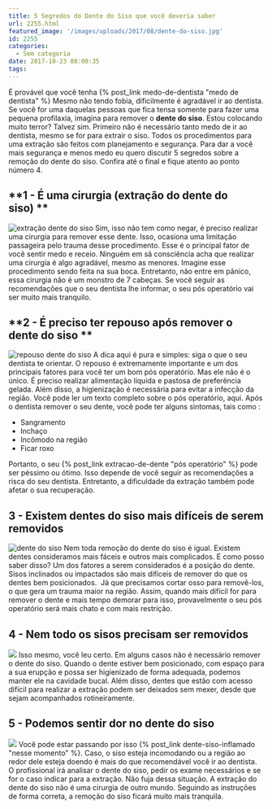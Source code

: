 ```yaml
---
title: 5 Segredos do Dente do Siso que você deveria saber
url: 2255.html
featured_image: '/images/uploads/2017/08/dente-do-siso.jpg'
id: 2255
categories:
  - Sem categoria
date: 2017-10-23 08:00:35
tags:
---
```


É provável que você tenha {% post_link medo-de-dentista "medo de dentista" %} Mesmo não tendo fobia, dificilmente é agradável ir ao dentista. Se você for uma daquelas pessoas que fica tensa somente para fazer uma pequena profilaxia, imagina para remover o **dente do siso**. Estou colocando muito terror? Talvez sim. Primeiro não é necessário tanto medo de ir ao dentista, mesmo se for para extrair o siso. Todos os procedimentos para uma extração são feitos com planejamento e segurança. Para dar a você mais segurança e menos medo eu quero discutir 5 segredos sobre a remoção do dente do siso. Confira até o final e fique atento ao ponto número 4.

**1 - É uma cirurgia (extração do dente do siso) **
---------------------------------------------------

![extração dente do siso](/images/uploads/2017/08/extração-dente-do-siso.jpg) Sim, isso não tem como negar, é preciso realizar uma cirurgia para remover esse dente. Isso, ocasiona uma limitação passageira pelo trauma desse procedimento. Esse é o principal fator de você sentir medo e receio. Ninguém em sã consciência acha que realizar uma cirurgia é algo agradável, mesmo as menores. Imagine esse procedimento sendo feita na sua boca. Entretanto, não entre em pânico, essa cirurgia não é um monstro de 7 cabeças. Se você seguir as recomendações que o seu dentista lhe informar, o seu pós operatório vai ser muito mais tranquilo.

**2 - É preciso ter repouso após remover o dente do siso **
-----------------------------------------------------------

![repouso dente do siso](/images/uploads/2017/08/dente-do-siso-repouso.jpg) A dica aqui é pura e simples: siga o que o seu dentista te orientar. O repouso é extremamente importante e um dos principais fatores para você ter um bom pós operatório. Mas ele não é o único. É preciso realizar alimentação líquida e pastosa de preferência gelada. Além disso, a higienização é necessária para evitar a infecção da região. Você pode ler um texto completo sobre o pós operatório, aqui. Após o dentista remover o seu dente, você pode ter alguns sintomas, tais como :

*   Sangramento
*   Inchaço
*   Incômodo na região
*   Ficar roxo

Portanto, o seu {% post_link extracao-de-dente "pós operatório" %} pode ser péssimo ou ótimo. Isso depende de você seguir as recomendações a risca do seu dentista. Entretanto, a dificuldade da extração também pode afetar o sua recuperação.

**3 - Existem dentes do siso mais difíceis de serem removidos**
---------------------------------------------------------------

![dente do siso](/images/uploads/2017/08/dente-do-siso-dificil.jpg) Nem toda remoção do dente do siso é igual. Existem dentes consideramos mais fáceis e outros mais complicados. E como posso saber disso? Um dos fatores a serem considerados é a posição do dente. Sisos inclinados ou impactados são mais difíceis de remover do que os dentes bem posicionados.  Já que precisamos cortar osso para removê-los, o que gera um trauma maior na região. Assim, quando mais difícil for para remover o dente e mais tempo demorar para isso, provavelmente o seu pós operatório será mais chato e com mais restrição.

**4 - Nem todo os sisos precisam ser removidos**
------------------------------------------------

![](/images/uploads/2017/08/dente-do-siso-remoção.jpg) Isso mesmo, você leu certo. Em alguns casos não é necessário remover o dente do siso. Quando o dente estiver bem posicionado, com espaço para a sua erupção e possa ser higienizado de forma adequada, podemos manter ele na cavidade bucal. Além disso, dentes que estão com acesso difícil para realizar a extração podem ser deixados sem mexer, desde que sejam acompanhados rotineiramente.

**5 - Podemos sentir dor no dente do siso**
-------------------------------------------

![](/images/uploads/2017/08/dor-dente-do-siso.jpg) Você pode estar passando por isso {% post_link dente-siso-inflamado "nesse momento" %}. Caso, o siso esteja incomodando ou a região ao redor dele esteja doendo é mais do que recomendável você ir ao dentista. O profissional irá analisar o dente do siso, pedir os exame necessários e se for o caso indicar para a extração. Não fuja dessa situação. A extração do dente do siso não é uma cirurgia de outro mundo. Seguindo as instruções de forma correta, a remoção do siso ficará muito mais tranquila.
